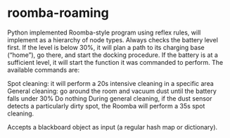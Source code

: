 # roomba-roaming

Python implemented Roomba-style program using reflex rules, will implement as a hierarchy of node types. Always checks the battery level first. If the level is below 30%, it will plan a path to its charging base (“home”), go there, and start the docking procedure. If the battery is at a sufficient level, it will start the function it was commanded to perform. The available commands are:

Spot cleaning: it will perform a 20s intensive cleaning in a specific area
General cleaning: go around the room and vacuum dust until the battery falls under 30%
Do nothing
During general cleaning, if the dust sensor detects a particularly dirty spot, the Roomba will perform a 35s spot cleaning.

Accepts a blackboard object as input (a regular hash map or dictionary).

